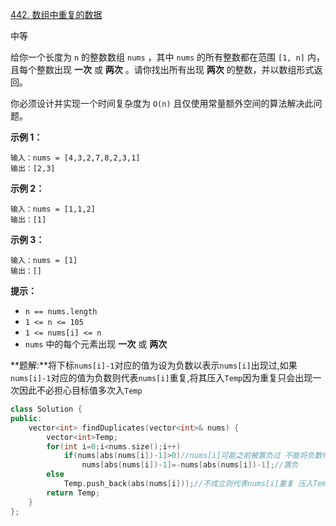 [442. 数组中重复的数据](https://leetcode.cn/problems/find-all-duplicates-in-an-array/)

中等



给你一个长度为 `n` 的整数数组 `nums` ，其中 `nums` 的所有整数都在范围 `[1, n]` 内，且每个整数出现 **一次** 或 **两次** 。请你找出所有出现 **两次** 的整数，并以数组形式返回。

你必须设计并实现一个时间复杂度为 `O(n)` 且仅使用常量额外空间的算法解决此问题。

 

**示例 1：**

```
输入：nums = [4,3,2,7,8,2,3,1]
输出：[2,3]
```

**示例 2：**

```
输入：nums = [1,1,2]
输出：[1]
```

**示例 3：**

```
输入：nums = [1]
输出：[]
```

 

**提示：**

- `n == nums.length`
- `1 <= n <= 105`
- `1 <= nums[i] <= n`
- `nums` 中的每个元素出现 **一次** 或 **两次**

**题解:**将下标`nums[i]-1`对应的值为设为负数以表示`nums[i]`出现过,如果`nums[i]-1`对应的值为负数则代表`nums[i]`重复,将其压入`Temp`因为重复只会出现一次因此不必担心目标值多次入`Temp`

```c++
class Solution {
public:
	vector<int> findDuplicates(vector<int>& nums) {
		vector<int>Temp;
		for(int i=0;i<nums.size();i++)
			if(nums[abs(nums[i])-1]>0)//nums[i]可能之前被置负过 不能将负数作为下标 取绝对值即可
				nums[abs(nums[i])-1]=-nums[abs(nums[i])-1];//置负
		else
			Temp.push_back(abs(nums[i]));//不成立则代表nums[i]重复 压入Temp
		return Temp;
	}
};
```

